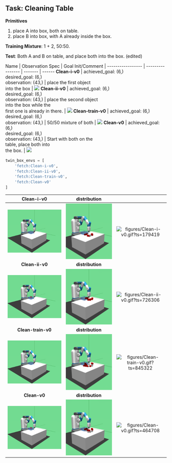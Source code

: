 
## Task: Cleaning Table

**Primitives**
1. place A into box, both on table.
2. place B into box, with A already inside the box.

**Training Mixture**: 1 + 2, 50:50.

**Test**: Both A and B on table, and place both into the box. (edited) 

Name               | Observation Spec                 | Goal Init/Comment                        | 
-----------------  | ----------------                 | -------                                  | ------
**Clean-i-v0**     | achieved_goal: (6,)<br>desired_goal: (6,)<br>observation: (43,)     | place the first object<br>into the box | ![](figures/Clean-i-v0.gif)
**Clean-ii-v0**    | achieved_goal: (6,)<br>desired_goal: (6,)<br>observation: (43,)    | place the second object<br>into the box while the<br>first one is already in there. | ![](figures/Clean-ii-v0.gif)
**Clean-train-v0** | achieved_goal: (6,)<br>desired_goal: (6,)<br>observation: (43,) | 50/50 mixture of both | ![](figures/Clean-train-v0.gif)
**Clean-v0**       | achieved_goal: (6,)<br>desired_goal: (6,)<br>observation: (43,)       | Start with both on the<br>table, place both into<br>the box. | ![](figures/Clean-v0.gif)

```python
twin_box_envs = [
    'fetch:Clean-i-v0',
    'fetch:Clean-ii-v0',
    'fetch:Clean-train-v0',
    'fetch:Clean-v0'
]
```
| **Clean-i-v0** | **distribution** |   |
|:--------------:|:----------------:|:-:|
| ![figures/Clean-i-v0_init.png?ts=294528](figures/Clean-i-v0_init.png?ts=294528) | ![figures/Clean-i-v0_reset.png?ts=417121](figures/Clean-i-v0_reset.png?ts=417121) | ![figures/Clean-i-v0.gif?ts=179419](figures/Clean-i-v0.gif?ts=179419) |
| **Clean-ii-v0** | **distribution** |   |
| ![figures/Clean-ii-v0_init.png?ts=864703](figures/Clean-ii-v0_init.png?ts=864703) | ![figures/Clean-ii-v0_reset.png?ts=917603](figures/Clean-ii-v0_reset.png?ts=917603) | ![figures/Clean-ii-v0.gif?ts=726306](figures/Clean-ii-v0.gif?ts=726306) |
| **Clean-train-v0** | **distribution** |   |
| ![figures/Clean-train-v0_init.png?ts=629332](figures/Clean-train-v0_init.png?ts=629332) | ![figures/Clean-train-v0_reset.png?ts=794904](figures/Clean-train-v0_reset.png?ts=794904) | ![figures/Clean-train-v0.gif?ts=845322](figures/Clean-train-v0.gif?ts=845322) |
| **Clean-v0** | **distribution** |   |
| ![figures/Clean-v0_init.png?ts=499010](figures/Clean-v0_init.png?ts=499010) | ![figures/Clean-v0_reset.png?ts=603128](figures/Clean-v0_reset.png?ts=603128) | ![figures/Clean-v0.gif?ts=464708](figures/Clean-v0.gif?ts=464708) |
